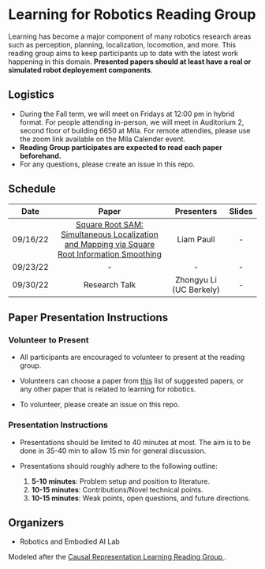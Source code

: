 # Learning for Robotics Reading Group
Learning has become a major component of many robotics research areas such as perception, planning, localization, locomotion, and more. This reading group aims to keep participants up 
to date with the latest work happening in this domain. **Presented papers should at least have a real or simulated robot deployement components**.

## Logistics
- During the Fall term, we will meet on Fridays at 12:00 pm in hybrid format. For people attending in-person, we will meet in Auditorium 2, second floor of building 6650 at Mila. For remote attendies, please use the zoom link available on the Mila Calender event.
- **Reading Group participates are expected to read each paper beforehand.**
- For any questions, please create an issue in this repo.

## Schedule
|   Date   | Paper |  Presenters  | Slides |
|:--------:|:-------:|:------:|:--------:|
| 09/16/22 | [Square Root SAM: Simultaneous Localization and Mapping via Square Root Information Smoothing](https://smartech.gatech.edu/bitstream/handle/1853/38669/Square+Root+SAM+Simultaneous+L[…]apping+via+Square+Root+Information+Smoothing.pdf?sequence=1) | Liam Paull | - |
| 09/23/22 | - | - | - |
| 09/30/22 | Research Talk | Zhongyu Li (UC Berkely) | - |


## Paper Presentation Instructions

### Volunteer to Present
- All participants are encouraged to volunteer to present at the reading group. 


- Volunteers can choose a paper from [this](suggested-papers.md) list of suggested papers, or any other paper that is 
related to learning for robotics. 


- To volunteer, please create an issue on this repo.


### Presentation Instructions
- Presentations should be limited to 40 minutes at most. The aim is to be done in 35-40 min to allow 15 min for general 
  discussion.


- Presentations should roughly adhere to the following outline:
  1. **5-10 minutes**: Problem setup and position to literature.
  2. **10-15 minutes**: Contributions/Novel technical points.
  3. **10-15 minutes**: Weak points, open questions, and future directions.


## Organizers
- Robotics and Embodied AI Lab


Modeled after the [Causal Representation Learning Reading Group
](https://github.com/csquires/causal-rep-learning-reading-group).
